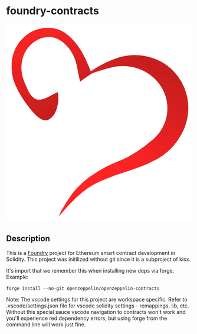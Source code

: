 # foundry-contracts  
![kisx](kisx.webp)

## Description

This is a [Foundry](ihttps://book.getfoundry.sh/) project for Ethereum smart contract development in Solidity. This project was initilized without git since it is a subproject of kisx. 

It's import that we remember this when installing new deps via forge. Example:

```
forge install --no-git openzeppelin/openzeppelin-contracts
```

Note: The vscode settings for this project are workspace specific. Refer to .vscode/settings.json file for vscode solidity settings - remappings, lib, etc. Without this special sauce vscode navigation to contracts won't work and you'll experience red dependency errors, but using forge from the command line will work just fine. 